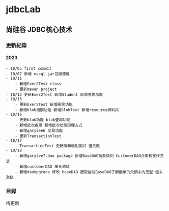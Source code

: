 # jdbcLab

## 尚硅谷 JDBC核心技术

### 更新紀錄
#### 2023
	- 10/05 first commit
	- 10/07 新增 mssql jar包跟連線
	- 10/11 
		- 新增Exer2Test class
		- 更新maven project	
	- 10/12 更新Exer2Test 新增Student 新增查詢功能
	- 10/13 
		- 更新Exer2Test 新增刪除功能
		- 新增blob相關功能 新增BlobTest 新增resource資料夾
	- 10/16 
		- 更新blob功能 blob查詢功能	
		- 新增批次處理 新增批次功能四種方式
		- 新增garylee6 交易功能
		- 更新TransactionTest 
	- 10/17 
		- TransactionTest 更新隔離級別測試 但失敗
	- 10/18
		- 新增garylee7.dao package 新增BaseDAO抽象類別 CustomerDAO介面和實作方法
		- 新增customerDAO 單元測試
		- 新增daoUpgrade 修改 baseDAO 獲取當前BaseDAO子類繼承的父類中的泛型 但未測試
### 目錄
待更新
